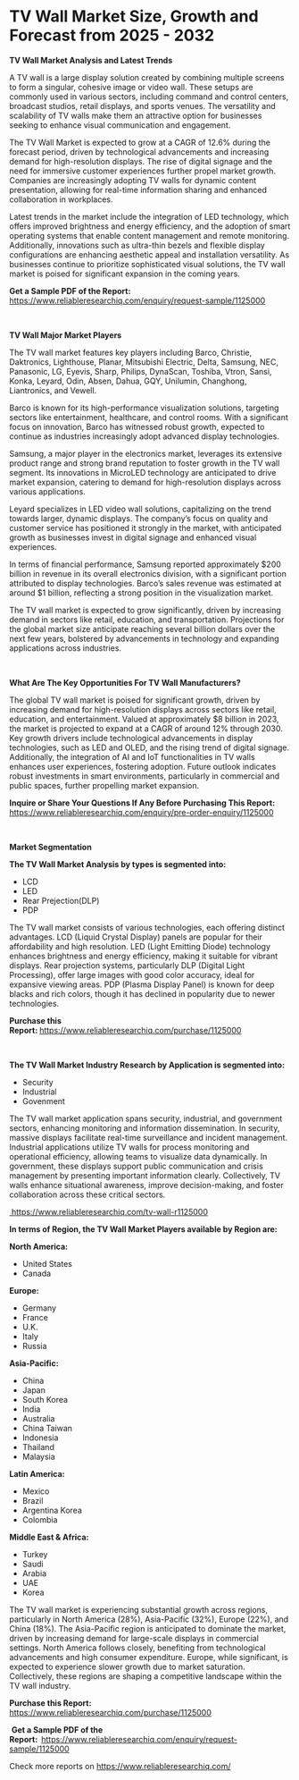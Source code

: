 <p><h1>TV Wall Market Size, Growth and Forecast from 2025 - 2032</h1></p><p><strong>TV Wall Market Analysis and Latest Trends</strong></p>
<p><p>A TV wall is a large display solution created by combining multiple screens to form a singular, cohesive image or video wall. These setups are commonly used in various sectors, including command and control centers, broadcast studios, retail displays, and sports venues. The versatility and scalability of TV walls make them an attractive option for businesses seeking to enhance visual communication and engagement.</p><p>The TV Wall Market is expected to grow at a CAGR of 12.6% during the forecast period, driven by technological advancements and increasing demand for high-resolution displays. The rise of digital signage and the need for immersive customer experiences further propel market growth. Companies are increasingly adopting TV walls for dynamic content presentation, allowing for real-time information sharing and enhanced collaboration in workplaces.</p><p>Latest trends in the market include the integration of LED technology, which offers improved brightness and energy efficiency, and the adoption of smart operating systems that enable content management and remote monitoring. Additionally, innovations such as ultra-thin bezels and flexible display configurations are enhancing aesthetic appeal and installation versatility. As businesses continue to prioritize sophisticated visual solutions, the TV wall market is poised for significant expansion in the coming years.</p></p>
<p><strong>Get a Sample PDF of the Report:&nbsp;</strong> <a href="https://www.reliableresearchiq.com/enquiry/request-sample/1125000?utm_campaign=2713&utm_medium=2&utm_source=Github&utm_content=ia&utm_term=21032025&utm_id=tv-wall">https://www.reliableresearchiq.com/enquiry/request-sample/1125000</a></p>
<p>&nbsp;</p>
<p><strong>TV Wall Major Market Players</strong></p>
<p><p>The TV wall market features key players including Barco, Christie, Daktronics, Lighthouse, Planar, Mitsubishi Electric, Delta, Samsung, NEC, Panasonic, LG, Eyevis, Sharp, Philips, DynaScan, Toshiba, Vtron, Sansi, Konka, Leyard, Odin, Absen, Dahua, GQY, Unilumin, Changhong, Liantronics, and Vewell. </p><p>Barco is known for its high-performance visualization solutions, targeting sectors like entertainment, healthcare, and control rooms. With a significant focus on innovation, Barco has witnessed robust growth, expected to continue as industries increasingly adopt advanced display technologies.</p><p>Samsung, a major player in the electronics market, leverages its extensive product range and strong brand reputation to foster growth in the TV wall segment. Its innovations in MicroLED technology are anticipated to drive market expansion, catering to demand for high-resolution displays across various applications.</p><p>Leyard specializes in LED video wall solutions, capitalizing on the trend towards larger, dynamic displays. The company’s focus on quality and customer service has positioned it strongly in the market, with anticipated growth as businesses invest in digital signage and enhanced visual experiences.</p><p>In terms of financial performance, Samsung reported approximately $200 billion in revenue in its overall electronics division, with a significant portion attributed to display technologies. Barco’s sales revenue was estimated at around $1 billion, reflecting a strong position in the visualization market.</p><p>The TV wall market is expected to grow significantly, driven by increasing demand in sectors like retail, education, and transportation. Projections for the global market size anticipate reaching several billion dollars over the next few years, bolstered by advancements in technology and expanding applications across industries.</p></p>
<p>&nbsp;</p>
<p><strong>What Are The Key Opportunities For TV Wall Manufacturers?</strong></p>
<p><p>The global TV wall market is poised for significant growth, driven by increasing demand for high-resolution displays across sectors like retail, education, and entertainment. Valued at approximately $8 billion in 2023, the market is projected to expand at a CAGR of around 12% through 2030. Key growth drivers include technological advancements in display technologies, such as LED and OLED, and the rising trend of digital signage. Additionally, the integration of AI and IoT functionalities in TV walls enhances user experiences, fostering adoption. Future outlook indicates robust investments in smart environments, particularly in commercial and public spaces, further propelling market expansion.</p></p>
<p><strong>Inquire or Share Your Questions If Any Before Purchasing This Report:</strong> <a href="https://www.reliableresearchiq.com/enquiry/pre-order-enquiry/1125000?utm_campaign=2713&utm_medium=2&utm_source=Github&utm_content=ia&utm_term=21032025&utm_id=tv-wall">https://www.reliableresearchiq.com/enquiry/pre-order-enquiry/1125000</a></p>
<p>&nbsp;</p>
<p><strong>Market Segmentation</strong></p>
<p><strong>The TV Wall Market Analysis by types is segmented into:</strong></p>
<p><ul><li>LCD</li><li>LED</li><li>Rear Prejection(DLP)</li><li>PDP</li></ul></p>
<p><p>The TV wall market consists of various technologies, each offering distinct advantages. LCD (Liquid Crystal Display) panels are popular for their affordability and high resolution. LED (Light Emitting Diode) technology enhances brightness and energy efficiency, making it suitable for vibrant displays. Rear projection systems, particularly DLP (Digital Light Processing), offer large images with good color accuracy, ideal for expansive viewing areas. PDP (Plasma Display Panel) is known for deep blacks and rich colors, though it has declined in popularity due to newer technologies.</p></p>
<p><strong>Purchase this Report:&nbsp;</strong><a href="https://www.reliableresearchiq.com/purchase/1125000?utm_campaign=2713&utm_medium=2&utm_source=Github&utm_content=ia&utm_term=21032025&utm_id=tv-wall">https://www.reliableresearchiq.com/purchase/1125000</a></p>
<p>&nbsp;</p>
<p><strong>The TV Wall Market Industry Research by Application is segmented into:</strong></p>
<p><ul><li>Security</li><li>Industrial</li><li>Govenment</li></ul></p>
<p><p>The TV wall market application spans security, industrial, and government sectors, enhancing monitoring and information dissemination. In security, massive displays facilitate real-time surveillance and incident management. Industrial applications utilize TV walls for process monitoring and operational efficiency, allowing teams to visualize data dynamically. In government, these displays support public communication and crisis management by presenting important information clearly. Collectively, TV walls enhance situational awareness, improve decision-making, and foster collaboration across these critical sectors.</p></p>
<p><a href="https://www.reliableresearchiq.com/tv-wall-r1125000?utm_campaign=2713&utm_medium=2&utm_source=Github&utm_content=ia&utm_term=21032025&utm_id=tv-wall">&nbsp;https://www.reliableresearchiq.com/tv-wall-r1125000</a></p>
<p><strong>In terms of Region, the TV Wall Market Players available by Region are:</strong></p>
<p>
    <p> <strong> North America: </strong>
        <ul>
            <li>United States</li>
            <li>Canada</li>
        </ul>
        </p> 
    <p> <strong> Europe: </strong>
        <ul>
            <li>Germany</li>
            <li>France</li>
            <li>U.K.</li>
            <li>Italy</li>
            <li>Russia</li>
        </ul>
        </p> 
    <p> <strong> Asia-Pacific: </strong>
        <ul>
            <li>China</li>
            <li>Japan</li>
            <li>South Korea</li>
            <li>India</li>
            <li>Australia</li>
            <li>China Taiwan</li>
            <li>Indonesia</li>
            <li>Thailand</li>
            <li>Malaysia</li>
        </ul>
        </p> 
    <p> <strong> Latin America: </strong>
        <ul>
            <li>Mexico</li>
            <li>Brazil</li>
            <li>Argentina Korea</li>
            <li>Colombia</li>
        </ul>
        </p> 
    <p> <strong> Middle East & Africa: </strong>
        <ul>
            <li>Turkey</li>
            <li>Saudi</li>
            <li>Arabia</li>
            <li>UAE</li>
            <li>Korea</li>
        </ul>
    </p>
    </p>
<p><p>The TV wall market is experiencing substantial growth across regions, particularly in North America (28%), Asia-Pacific (32%), Europe (22%), and China (18%). The Asia-Pacific region is anticipated to dominate the market, driven by increasing demand for large-scale displays in commercial settings. North America follows closely, benefiting from technological advancements and high consumer expenditure. Europe, while significant, is expected to experience slower growth due to market saturation. Collectively, these regions are shaping a competitive landscape within the TV wall industry.</p></p>
<p><strong>Purchase this Report: </strong><a href="https://www.reliableresearchiq.com/purchase/1125000?utm_campaign=2713&utm_medium=2&utm_source=Github&utm_content=ia&utm_term=21032025&utm_id=tv-wall">https://www.reliableresearchiq.com/purchase/1125000</a></p>
<p>&nbsp;<strong>Get a Sample PDF of the Report:&nbsp;&nbsp;</strong><a href="https://www.reliableresearchiq.com/enquiry/request-sample/1125000?utm_campaign=2713&utm_medium=2&utm_source=Github&utm_content=ia&utm_term=21032025&utm_id=tv-wall">https://www.reliableresearchiq.com/enquiry/request-sample/1125000</a></p>
<p><strong></strong></p>
<p>Check more reports on <a href="https://www.reliableresearchiq.com/?utm_campaign=2713&utm_medium=2&utm_source=Github&utm_content=ia&utm_term=21032025&utm_id=tv-wall">https://www.reliableresearchiq.com/</a></p>